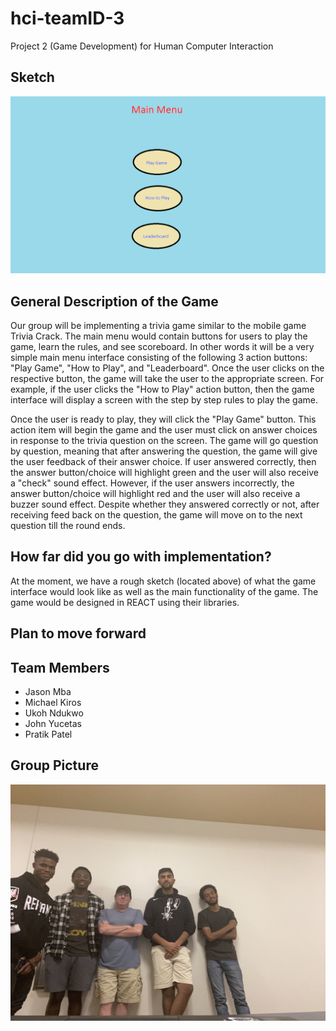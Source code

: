 # hci-teamID-3
Project 2 (Game Development) for Human Computer Interaction

## 


## Sketch
![](p2.sketch.png)


## General Description of the Game

  Our group will be implementing a trivia game similar to the mobile game Trivia Crack. The main menu would contain buttons for users to play the game, learn the rules, and see scoreboard.  In other words it will be a very simple main menu interface consisting of the following 3 action buttons: "Play Game", "How to Play", and "Leaderboard".   Once the user clicks on the respective button, the game will take the user to the appropriate screen.  For example, if the user clicks the "How to Play" action button, then the game interface will display a screen with the step by step rules to play the game.  

  Once the user is ready to play, they will click the "Play Game" button.  This action item will begin the game and the user must click on answer choices in response to the trivia question on the screen.  The game will go question by question, meaning that after answering the question, the game will give the user feedback of their answer choice.  If user answered correctly, then the answer button/choice will highlight green and the user will also receive a "check" sound effect.  However, if the user answers incorrectly, the answer button/choice will highlight red and the user will also receive a buzzer sound effect.  Despite whether they answered correctly or not, after receiving feed back on the question, the game will move on to the next question till the round ends.  
 
## How far did you go with implementation? 

At the moment, we have a rough sketch (located above) of what the game interface would look like as well as the main functionality of the game.  The game would be designed in REACT using their libraries.  

## Plan to move forward




## Team Members 

* Jason Mba
* Michael Kiros 
* Ukoh Ndukwo
* John Yucetas
* Pratik Patel

## Group Picture 

![](group_picture_Projects.png)

